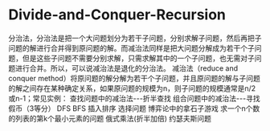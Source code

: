 # Divide-and-Conquer-Recursion
  分治法，分治法是把一个大问题划分为若干子问题，分别求解子问题，然后再把子问题的解进行合并得到原问题的解。而减治法同样是把大问题分解成为若干个子问题，但是这些子问题不需要分别求解，只需求解其中的一个子问题，也无需对子问题进行合并。所以，可以说减治法是退化的分治法。
  减治法（reduce and conquer method）将原问题的解分解为若干个子问题，并且原问题的解与子问题的解之间存在某种确定关系，如果原问题的规模为n，则子问题的规模通常是n/2 或n-1；常见实例： 
  查找问题中的减治法---折半查找
  组合问题中的减治法---寻找假币（3等分）
  DFS BFS 插入排序 选择问题
  博弈论中的拿石子游戏 求一个n个数的列表的第k个最小元素的问题 俄式乘法(折半加倍) 约瑟夫斯问题
